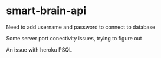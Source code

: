 # smart-brain-api

Need to add username and password to connect to database

Some server port conectivity issues, trying to figure out

An issue with heroku PSQL
